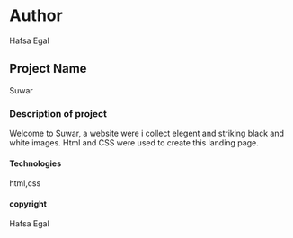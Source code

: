 # Author

Hafsa Egal

## Project Name

Suwar

### Description of project

Welcome to Suwar, a website were i collect elegent and striking black and white images. Html and CSS were used to create this landing page.

#### Technologies

html,css

#### copyright

Hafsa Egal
